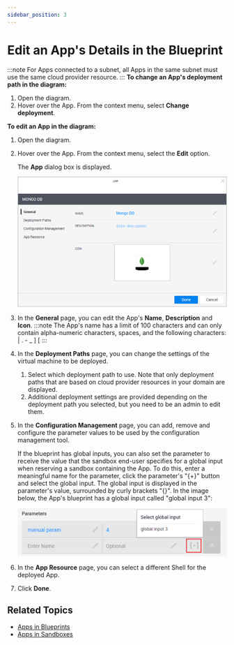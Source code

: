 ```yaml
---
sidebar_position: 3
---
```


# Edit an App's Details in the Blueprint
:::note
For Apps connected to a subnet, all Apps in the same subnet must use the same cloud provider resource.
:::
**To change an App's deployment path in the diagram:**

1. Open the diagram.
2. Hover over the App. From the context menu, select **Change deployment**.

**To edit an App in the diagram:**

1. Open the diagram.
2. Hover over the App. From the context menu, select the **Edit** option.
    
    The **App** dialog box is displayed.
    
    ![](/Images/CloudShell-Portal/Lab-Management/EditAppDialog.png)
    
3. In the **General** page, you can edit the App's **Name**, **Description** and **Icon**.
    :::note
    The App's name has a limit of 100 characters and can only contain alpha-numeric characters, spaces, and the following characters: | . - \_ \] \[
    :::
4. In the **Deployment Paths** page, you can change the settings of the virtual machine to be deployed.
    
    1. Select which deployment path to use. Note that only deployment paths that are based on cloud provider resources in your domain are displayed.
    2. Additional deployment settings are provided depending on the deployment path you selected, but you need to be an admin to edit them.
5. In the **Configuration Management** page, you can add, remove and configure the parameter values to be used by the configuration management tool.
    
    If the blueprint has global inputs, you can also set the parameter to receive the value that the sandbox end-user specifies for a global input when reserving a sandbox containing the App. To do this, enter a meaningful name for the parameter, click the parameter's "\{+\}" button and select the global input. The global input is displayed in the parameter's value, surrounded by curly brackets "\{\}". In the image below, the App's blueprint has a global input called "global input 3":
    
    ![](/Images/CloudShell-Portal/Manage/ConfigurationManagementGlobalInput.png)
    
6. In the **App Resource** page, you can select a different Shell for the deployed App.
7. Click **Done**.

## Related Topics

- [Apps in Blueprints](../../../../portal/blueprints/creating-blueprints/apps)
- [Apps in Sandboxes](../../../../portal/sandboxes/sandbox-workspace/apps)
